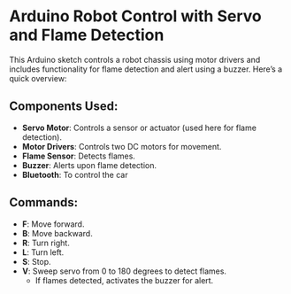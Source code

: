# Arduino Robot Control with Servo and Flame Detection

This Arduino sketch controls a robot chassis using motor drivers and includes functionality for flame detection and alert using a buzzer. Here’s a quick overview:

## Components Used:
- **Servo Motor**: Controls a sensor or actuator (used here for flame detection).
- **Motor Drivers**: Controls two DC motors for movement.
- **Flame Sensor**: Detects flames.
- **Buzzer**: Alerts upon flame detection.
- **Bluetooth**: To control the car

## Commands:
- **F**: Move forward.
- **B**: Move backward.
- **R**: Turn right.
- **L**: Turn left.
- **S**: Stop.
- **V**: Sweep servo from 0 to 180 degrees to detect flames.
  - If flames detected, activates the buzzer for alert.
